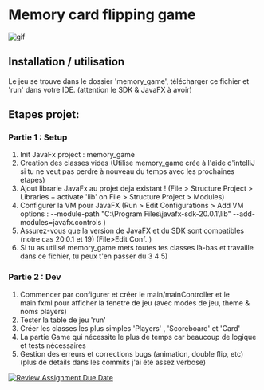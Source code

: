
# Memory card flipping game

![gif](https://media.giphy.com/media/nK0H37nPLUpI1XrVtS/giphy.gif)

## Installation / utilisation
Le jeu se trouve dans le dossier 'memory_game', télécharger ce fichier et 'run' dans votre IDE.
(attention le SDK & JavaFX à avoir)

## Etapes projet:
### Partie 1 : Setup
1. Init JavaFx project : memory_game
2. Creation des classes vides
   (Utilise memory_game crée à l'aide d'intelliJ si tu ne veut pas perdre à nouveau du temps avec les prochaines etapes)
3. Ajout librarie JavaFx au projet deja existant ! (File > Structure Project > Libraries + activate 'lib' on File > Structure Project > Modules)
4. Configurer la VM pour JavaFX (Run > Edit Configurations > Add VM options : --module-path "C:\Program Files\javafx-sdk-20.0.1\lib" --add-modules=javafx.controls  )
5. Assurez-vous que la version de JavaFX et du SDK sont compatibles (notre cas 20.0.1 et 19) (File>Edit Conf..)
6. Si tu as utilisé memory_game mets toutes tes classes là-bas et travaille dans ce fichier, tu peux t'en passer du 3 4 5)

### Partie 2 : Dev
1. Commencer par configurer et créer le main/mainController et le main.fxml pour afficher la fenetre de jeu (avec modes de jeu, theme & noms players)
2. Tester la table de jeu 'run'
3. Créer les classes les plus simples 'Players' , 'Scoreboard' et 'Card'
4. La partie Game qui nécessite le plus de temps car beaucoup de logique et tests nécessaires
5. Gestion des erreurs et corrections bugs (animation, double flip, etc)
   (plus de details dans les commits j'ai été assez verbose)


[![Review Assignment Due Date](https://classroom.github.com/assets/deadline-readme-button-24ddc0f5d75046c5622901739e7c5dd533143b0c8e959d652212380cedb1ea36.svg)](https://classroom.github.com/a/IY5vZRPk)
